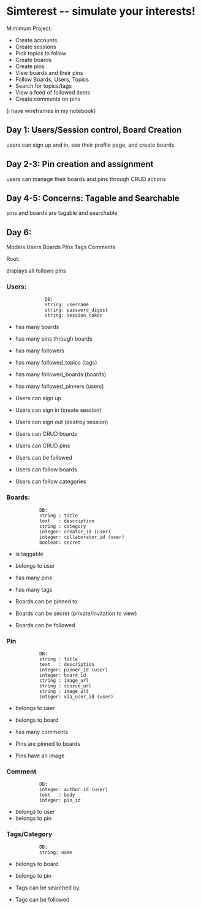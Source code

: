 # Simterest -- simulate your interests!

Mimimum Project: 

- Create accounts
- Create sessions
- Pick topics to follow
- Create boards
- Create pins
- View boards and their pins
- Follow Boards, Users, Topics
- Search for topics/tags
- View a feed of followed items
- Create comments on pins

(i have wireframes in my notebook)


## Day 1: Users/Session control, Board Creation
  users can sign up and in, see their profile page, and create boards

## Day 2-3: Pin creation and assignment
  users can manage their boards and pins through CRUD actions

## Day 4-5: Concerns: Tagable and Searchable
  pins and boards are tagable and searchable

## Day 6: 

Models
  Users
  Boards
  Pins
  Tags
  Comments



Root:

  displays all follows pins

### Users:
```
              DB:
              string: username
              string: password_digest
              string: session_token
```

  * has many boards
  * has many pins through boards
  * has many followers
  * has many followed_topics (tags)
  * has many followed_boards (boards)
  * has many followed_pinners (users)


  * Users can sign up
  * Users can sign in (create session)
  * Users can sign out (destroy session)
  * Users can CRUD boards
  * Users can CRUD pins
  * Users can be followed
  * Users can follow boards
  * Users can follow categories


### Boards:
```
            DB:
            string : title
            text   : description
            string : category
            integer: creator_id (user)
            integer: collaborator_id (user)
            boolean: secret
```
  * is taggable
  * belongs to user
  * has many pins
  * has many tags

  * Boards can be pinned to
  * Boards can be secret (private/invitation to view)
  * Boards can be followed


### Pin
```
            DB:
            string : title
            text   : description
            integer: pinner_id (user)
            integer: board_id
            string : image_url
            string : source_url
            string : image_alt
            integer: via_user_id (user)
```
  * belongs to user
  * belongs to board
  * has many comments

  * Pins are pinned to boards
  * Pins have an image

### Comment
```
            DB:
            integer: author_id (user)
            text   : body
            integer: pin_id
```
  * belongs to user
  * belongs to pin

### Tags/Category
```
            DB:
            string: name
```
  * belongs to board
  * belongs to pin

  * Tags can be searched by.
  * Tags can be followed
